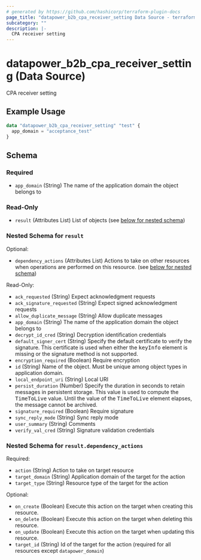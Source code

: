 ```yaml
---
# generated by https://github.com/hashicorp/terraform-plugin-docs
page_title: "datapower_b2b_cpa_receiver_setting Data Source - terraform-provider-datapower"
subcategory: ""
description: |-
  CPA receiver setting
---
```


# datapower_b2b_cpa_receiver_setting (Data Source)

CPA receiver setting

## Example Usage

```terraform
data "datapower_b2b_cpa_receiver_setting" "test" {
  app_domain = "acceptance_test"
}
```

<!-- schema generated by tfplugindocs -->
## Schema

### Required

- `app_domain` (String) The name of the application domain the object belongs to

### Read-Only

- `result` (Attributes List) List of objects (see [below for nested schema](#nestedatt--result))

<a id="nestedatt--result"></a>
### Nested Schema for `result`

Optional:

- `dependency_actions` (Attributes List) Actions to take on other resources when operations are performed on this resource. (see [below for nested schema](#nestedatt--result--dependency_actions))

Read-Only:

- `ack_requested` (String) Expect acknowledgment requests
- `ack_signature_requested` (String) Expect signed acknowledgment requests
- `allow_duplicate_message` (String) Allow duplicate messages
- `app_domain` (String) The name of the application domain the object belongs to
- `decrypt_id_cred` (String) Decryption identification credentials
- `default_signer_cert` (String) Specify the default certificate to verify the signature. This certificate is used when either the <tt>keyInfo</tt> element is missing or the signature method is not supported.
- `encryption_required` (Boolean) Require encryption
- `id` (String) Name of the object. Must be unique among object types in application domain.
- `local_endpoint_uri` (String) Local URI
- `persist_duration` (Number) Specify the duration in seconds to retain messages in persistent storage. This value is used to compute the <tt>TimeToLive</tt> value. Until the value of the <tt>TimeToLive</tt> element elapses, the message cannot be archived.
- `signature_required` (Boolean) Require signature
- `sync_reply_mode` (String) Sync reply mode
- `user_summary` (String) Comments
- `verify_val_cred` (String) Signature validation credentials

<a id="nestedatt--result--dependency_actions"></a>
### Nested Schema for `result.dependency_actions`

Required:

- `action` (String) Action to take on target resource
- `target_domain` (String) Application domain of the target for the action
- `target_type` (String) Resource type of the target for the action

Optional:

- `on_create` (Boolean) Execute this action on the target when creating this resource.
- `on_delete` (Boolean) Execute this action on the target when deleting this resource.
- `on_update` (Boolean) Execute this action on the target when updating this resource.
- `target_id` (String) Id of the target for the action (required for all resources except `datapower_domain`)
